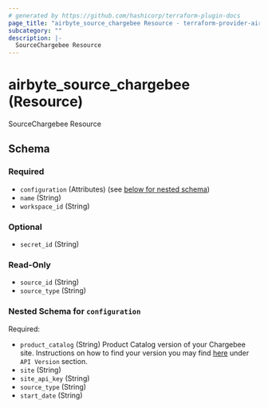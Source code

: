 ```yaml
---
# generated by https://github.com/hashicorp/terraform-plugin-docs
page_title: "airbyte_source_chargebee Resource - terraform-provider-airbyte-new"
subcategory: ""
description: |-
  SourceChargebee Resource
---
```


# airbyte_source_chargebee (Resource)

SourceChargebee Resource



<!-- schema generated by tfplugindocs -->
## Schema

### Required

- `configuration` (Attributes) (see [below for nested schema](#nestedatt--configuration))
- `name` (String)
- `workspace_id` (String)

### Optional

- `secret_id` (String)

### Read-Only

- `source_id` (String)
- `source_type` (String)

<a id="nestedatt--configuration"></a>
### Nested Schema for `configuration`

Required:

- `product_catalog` (String) Product Catalog version of your Chargebee site. Instructions on how to find your version you may find <a href="https://apidocs.chargebee.com/docs/api?prod_cat_ver=2">here</a> under `API Version` section.
- `site` (String)
- `site_api_key` (String)
- `source_type` (String)
- `start_date` (String)


